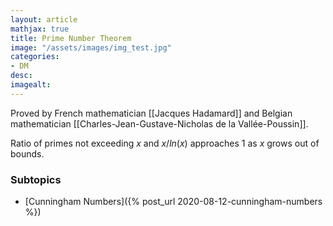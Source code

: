 ```yaml
---
layout: article
mathjax: true
title: Prime Number Theorem
image: "/assets/images/img_test.jpg"
categories:
- DM
desc:   
imagealt: 
---
```


Proved by French mathematician [[Jacques Hadamard]] and Belgian mathematician [[Charles-Jean-Gustave-Nicholas de la Vallée-Poussin]].

Ratio of primes not exceeding $x$ and $x / ln(x)$ approaches 1 as $x$ grows out of bounds.


































































































































































































































































































































































### Subtopics
- [Cunningham Numbers]({% post_url 2020-08-12-cunningham-numbers %})